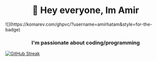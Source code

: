 <h1 align="center">👋 Hey everyone, Im Amir</h1>
<span>![](https://komarev.com/ghpvc/?username=amirhatam&style=for-the-badge)</span>
<h3 align="center">I'm passionate about coding/programming</h3>




[![GitHub Streak](https://github-readme-streak-stats.herokuapp.com?user=amirhatam&theme=ocean-gradient)](https://git.io/streak-stats)
<!--
**amirhatam/amirhatam** is a ✨ _special_ ✨ repository because its `README.md` (this file) appears on your GitHub profile.

Here are some ideas to get you started:

- 🔭 I’m currently working on ...
- 🌱 I’m currently learning ...
- 👯 I’m looking to collaborate on ...
- 🤔 I’m looking for help with ...
- 💬 Ask me about ...
- 📫 How to reach me: ...
- 😄 Pronouns: ...
- ⚡ Fun fact: ...
-->
